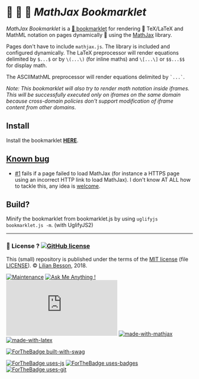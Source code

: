 # 🔖 📐 💫 *MathJax Bookmarklet*

*MathJax Bookmarklet* is a [🔖 bookmarklet](https://en.wikipedia.org/wiki/Bookmarklet) for rendering 📐 TeX/LaTeX and MathML notation on pages dynamically 💫 using the [MathJax](http://www.mathjax.org/) library.

Pages don't have to include `mathjax.js`.
The library is included and configured dynamically. The LaTeX preprocessor will render equations delimited by `$...$` or by `\(...\)` (for inline maths) and `\[...\]` or `$$...$$` for display math.

The ASCIIMathML preprocessor will render equations delimited by ``` `...` ```.

*Note: This bookmarklet will also try to render math notation inside iframes. This will be successfully executed only on iframes on the same domain because cross-domain policies don't support modification of iframe content from other domains*.

## Install
Install the bookmarklet **[HERE](https://naereen.github.io/mathjax-bookmarklet/)**.

## [Known bug](https://github.com/Naereen/mathjax-bookmarklet/issues)
- [#1](https://github.com/Naereen/mathjax-bookmarklet/issues/1) fails if a page failed to load MathJax (for instance a HTTPS page using an incorrect HTTP link to load MathJax). I don't know AT ALL how to tackle this, any idea is [welcome](https://github.com/Naereen/mathjax-bookmarklet/pulls).

## Build?
Minify the bookmarklet from bookmarklet.js by using `uglifyjs bookmarklet.js -m`. (with UglifyJS2)

---

### :scroll: License ? [![GitHub license](https://img.shields.io/github/license/Naereen/mathjax-bookmarklet.svg)](https://github.com/Naereen/mathjax-bookmarklet/blob/master/LICENSE)
This (small) repository is published under the terms of the [MIT license](http://lbesson.mit-license.org/) (file [LICENSE](LICENSE)).
© [Lilian Besson](https://GitHub.com/Naereen), 2018.

[![Maintenance](https://img.shields.io/badge/Maintenu%3F-oui-green.svg)](https://GitHub.com/Naereen/mathjax-bookmarklet/graphs/commit-activity)
[![Ask Me Anything !](https://img.shields.io/badge/Ask%20me-anything-1abc9c.svg)](https://GitHub.com/Naereen/mathjax-bookmarklet)
[![Analytics](https://ga-beacon.appspot.com/UA-38514290-17/github.com/Naereen/mathjax-bookmarklet/README.md?pixel)](https://GitHub.com/Naereen/mathjax-bookmarklet/)
[![made-with-mathjax](https://img.shields.io/badge/Made%20with-MathJax-1f425f.svg)](https://www.mathjax.org/)
[![made-with-latex](https://img.shields.io/badge/Made%20with-LaTeX-1f425f.svg)](https://www.latex-project.org/)

[![ForTheBadge built-with-swag](http://ForTheBadge.com/images/badges/built-with-swag.svg)](https://GitHub.com/Naereen/)

[![ForTheBadge uses-js](http://ForTheBadge.com/images/badges/uses-js.svg)](http://ForTheBadge.com)
[![ForTheBadge uses-badges](http://ForTheBadge.com/images/badges/uses-badges.svg)](http://ForTheBadge.com)
[![ForTheBadge uses-git](http://ForTheBadge.com/images/badges/uses-git.svg)](https://GitHub.com/)
